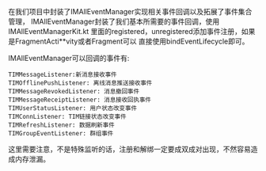 在我们项目中封装了IMAllEventManager实现相关事件回调以及拓展了事件集合管理，
IMAllEventManager封装了我们基本所需要的事件回调，使用IMAllEventManagerKit.kt
里面的registered，unregistered添加事件注册，如果是FragmentActi**vity或者Fragment可以
直接使用bindEventLifecycle即可。


IMAllEventManager可以回调的事件有:
```
TIMMessageListener:新消息接收事件
TIMOfflinePushListener: 离线消息推送接收事件
TIMMessageRevokedListener: 消息撤回事件
TIMMessageReceiptListener: 消息接收回执事件
TIMUserStatusListener: 用户状态改变事件
TIMConnListener: TIM链接状态改变事件
TIMRefreshListener: 数据刷新事件
TIMGroupEventListener: 群组事件
```

这里需要注意，不是特殊监听的话，注册和解绑一定要成双成对出现，不然容易造成内存泄漏。